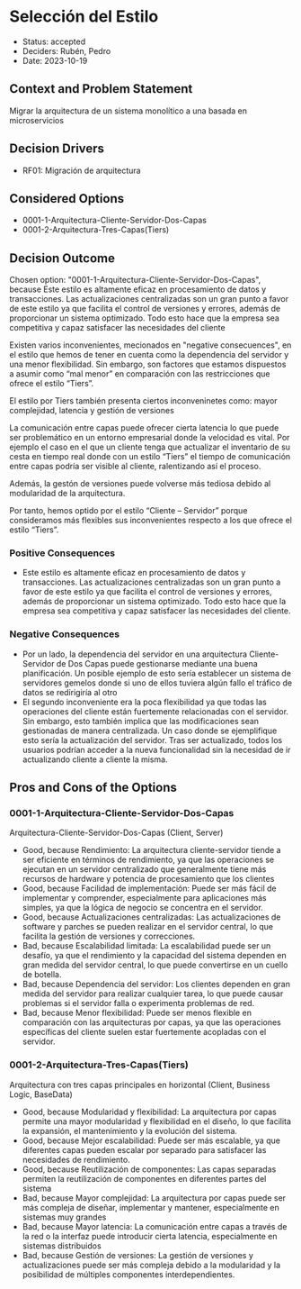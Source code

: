 # Selección del Estilo

* Status: accepted
* Deciders: Rubén, Pedro
* Date: 2023-10-19

## Context and Problem Statement

Migrar la arquitectura de un sistema monolítico a una basada en microservicios

## Decision Drivers

* RF01: Migración de arquitectura

## Considered Options

* 0001-1-Arquitectura-Cliente-Servidor-Dos-Capas
* 0001-2-Arquitectura-Tres-Capas(Tiers)

## Decision Outcome

Chosen option: "0001-1-Arquitectura-Cliente-Servidor-Dos-Capas", because Este estilo es altamente eficaz en procesamiento de datos y transacciones. Las actualizaciones centralizadas son un gran punto a favor de este estilo ya que facilita el
control de versiones y errores, además de proporcionar un sistema optimizado. Todo esto hace que la empresa sea competitiva y capaz satisfacer las necesidades del cliente

Existen varios inconvenientes, mecionados en "negative consecuences", en el estilo que hemos de tener en cuenta como la dependencia del servidor y una menor flexibilidad. Sin embargo, son factores que estamos dispuestos a asumir como “mal menor” en comparación con las restricciones que ofrece el estilo “Tiers”.

El estilo por Tiers también presenta ciertos inconveninetes como: mayor
complejidad, latencia y gestión de versiones

La comunicación entre capas puede ofrecer cierta latencia lo que puede ser problemático en un entorno empresarial donde la velocidad es vital. Por ejemplo el caso en el que un cliente tenga que actualizar el inventario de su cesta en tiempo real
donde con un estilo “Tiers” el tiempo de comunicación entre capas podría ser visible al cliente, ralentizando así el proceso.

Además, la gestón de versiones puede volverse más tediosa debido al modularidad de la arquitectura.

Por tanto, hemos optido por  el estilo “Cliente – Servidor” porque consideramos más flexibles sus
inconvenientes respecto a los que ofrece el estilo “Tiers”.

### Positive Consequences

* Este estilo es altamente eficaz en procesamiento de datos y transacciones. Las actualizaciones centralizadas son un gran punto a favor de este estilo ya que facilita el control de versiones y errores, además de proporcionar un sistema optimizado. Todo esto hace que la empresa sea competitiva y capaz satisfacer las necesidades del cliente.

### Negative Consequences

* Por un lado, la dependencia del servidor en una arquitectura Cliente-Servidor de Dos Capas puede gestionarse mediante una buena planificación. Un posible ejemplo de
esto sería establecer un sistema de servidores gemelos donde si uno de ellos tuviera algún fallo el tráfico de datos se redirigiría al otro
* El segundo inconveniente era la poca flexibilidad ya que todas las operaciones del cliente están fuertemente relacionadas con el servidor. Sin embargo, esto también
implica que las modificaciones sean gestionadas de manera centralizada. Un caso donde se ejemplifique esto sería la actualización del servidor. Tras ser actualizado, todos los usuarios podrían acceder a la nueva funcionalidad sin la necesidad de ir
actualizando cliente a cliente la misma.

## Pros and Cons of the Options

### 0001-1-Arquitectura-Cliente-Servidor-Dos-Capas

Arquitectura-Cliente-Servidor-Dos-Capas (Client, Server)

* Good, because Rendimiento: La arquitectura cliente-servidor tiende a ser eficiente en términos de rendimiento, ya que las operaciones se ejecutan en un servidor centralizado que generalmente tiene más recursos de hardware y potencia de procesamiento que los clientes
* Good, because Facilidad de implementación: Puede ser más fácil de implementar y comprender, especialmente para aplicaciones más simples, ya que la lógica de negocio se concentra en el servidor.
* Good, because Actualizaciones centralizadas: Las actualizaciones de software y parches se pueden realizar en el servidor central, lo que facilita la gestión de versiones y correcciones.
* Bad, because Escalabilidad limitada: La escalabilidad puede ser un desafío, ya que el rendimiento y la capacidad del sistema dependen en gran medida del servidor central, lo que puede convertirse en un cuello de botella.
* Bad, because Dependencia del servidor: Los clientes dependen en gran medida del servidor para realizar cualquier tarea, lo que puede causar problemas si el servidor falla o experimenta problemas de red.
* Bad, because Menor flexibilidad: Puede ser menos flexible en comparación con las arquitecturas por capas, ya que las operaciones específicas del cliente suelen estar fuertemente acopladas con el servidor.

### 0001-2-Arquitectura-Tres-Capas(Tiers)

Arquitectura con tres capas principales en horizontal (Client, Business Logic, BaseData)

* Good, because Modularidad y flexibilidad: La arquitectura por capas permite una mayor modularidad y flexibilidad en el diseño, lo que facilita la expansión, el mantenimiento y la evolución del sistema.
* Good, because Mejor escalabilidad: Puede ser más escalable, ya que diferentes capas pueden escalar por separado para satisfacer las necesidades de rendimiento.
* Good, because Reutilización de componentes: Las capas separadas permiten la reutilización de componentes en diferentes partes del sistema
* Bad, because Mayor complejidad: La arquitectura por capas puede ser más compleja de diseñar, implementar y mantener, especialmente en sistemas muy grandes
* Bad, because Mayor latencia: La comunicación entre capas a través de la red o la interfaz puede introducir cierta latencia, especialmente en sistemas distribuidos
* Bad, because Gestión de versiones: La gestión de versiones y actualizaciones puede ser más compleja debido a la modularidad y la posibilidad de múltiples componentes interdependientes.

